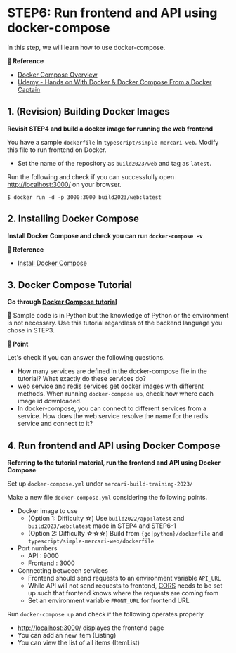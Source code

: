 # STEP6: Run frontend and API using docker-compose
In this step, we will learn how to use docker-compose.

**:book: Reference**

* [Docker Compose Overview](https://docs.docker.com/compose/)
* [Udemy - Hands on With Docker & Docker Compose From a Docker Captain](https://www.udemy.com/course/hands-on-with-docker-and-docker-compose/)

## 1. (Revision) Building Docker Images

**Revisit STEP4 and build a docker image for running the web frontend**

You have a sample `dockerfile` In `typescript/simple-mercari-web`. Modify this file to run frontend on Docker.

* Set the name of the repository as `build2023/web` and tag as `latest`.

Run the following and check if you can successfully open [http://localhost:3000/](http://localhost:3000/) on your browser.

`$ docker run -d -p 3000:3000 build2023/web:latest`


## 2. Installing Docker Compose
**Install Docker Compose and check you can run `docker-compose -v`**

**:book: Reference**

* [Install Docker Compose](https://docs.docker.com/compose/install/)

## 3. Docker Compose Tutorial
**Go through [Docker Compose tutorial](https://docs.docker.com/compose/gettingstarted/)**

:pushpin: Sample code is in Python but the knowledge of Python or the environment is not necessary. Use this tutorial regardless of the backend language you chose in STEP3.

**:beginner: Point**

Let's check if you can answer the following questions.

* How many services are defined in the docker-compose file in the tutorial? What exactly do these services do?
* web service and redis services get docker images with different methods. When running `docker-compose up`, check how where each image id downloaded.
* In docker-compose, you can connect to different services from a service. How does the web service resolve the name for the redis service and connect to it?

## 4. Run frontend and API using Docker Compose
**Referring to the tutorial material, run the frontend and API using Docker Compose**


Set up `docker-compose.yml` under `mercari-build-training-2023/`

Make a new file `docker-compose.yml` considering the following points.

* Docker image to use
    * (Option 1: Difficulty ☆) Use `build2022/app:latest` and `build2023/web:latest` made in STEP4 and STEP6-1
    * (Option 2: Difficulty ☆☆☆) Build from `{go|python}/dockerfile` and `typescript/simple-mercari-web/dockerfile`
* Port numbers
    * API : 9000
    * Frontend : 3000
* Connecting betweeen services
    * Frontend should send requests to an environment variable `API_URL`
    * While API will not send requests to frontend, [CORS](https://developer.mozilla.org/ja/docs/Web/HTTP/CORS) needs to be set up such that frontend knows where the requests are coming from
    * Set an environment variable `FRONT_URL` for frontend URL


Run `docker-compose up` and check if the following operates properly
- [http://localhost:3000/](http://localhost:3000/) displayes the frontend page
- You can add an new item (Listing)
- You can view the list of all items (ItemList)
